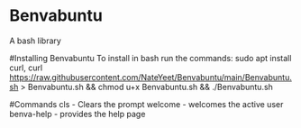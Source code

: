 # Benvabuntu
A bash library

#Installing Benvabuntu
To install in bash run the commands:
sudo apt install curl, 
curl https://raw.githubusercontent.com/NateYeet/Benvabuntu/main/Benvabuntu.sh > Benvabuntu.sh && chmod u+x Benvabuntu.sh && ./Benvabuntu.sh

#Commands
cls - Clears the prompt
welcome - welcomes the active user
benva-help - provides the help page
